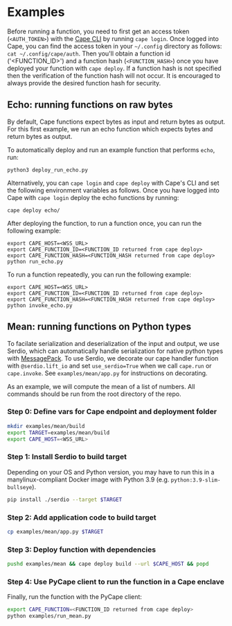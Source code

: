 # Examples

Before running a function, you need to first get an access token (`<AUTH_TOKEN>`) with the [Cape CLI](https://github.com/capeprivacy/cli) by running `cape login`. Once logged into Cape, you can find the access token in your `~/.config` directory as follows: `cat ~/.config/cape/auth`. Then you'll obtain a function id ('<FUNCTION_ID>') and a function hash (`<FUNCTION_HASH>`) once you have deployed your function with `cape deploy`. If a function hash is not specified then the verification of the function hash will not occur. It is encouraged to always provide the desired function hash for security. 

## Echo: running functions on raw bytes

By default, Cape functions expect bytes as input and return bytes as output. For this first example, we run an echo function which expects bytes and return bytes as output.

To automatically deploy and run an example function that performs `echo`, run:
```
python3 deploy_run_echo.py
```

Alternatively, you can `cape login` and `cape deploy` with Cape's CLI and set the following environment variables as follows. 
Once you have logged into Cape with `cape login` deploy the echo functions by running:
```
cape deploy echo/
```

After deploying the function, to run a function once, you can run the following example:
```
export CAPE_HOST=<WSS_URL>
export CAPE_FUNCTION_ID=<FUNCTION_ID returned from cape deploy>
export CAPE_FUNCTION_HASH=<FUNCTION_HASH returned from cape deploy>
python run_echo.py
```

To run a function repeatedly, you can run the following example:
```
export CAPE_HOST=<WSS_URL>
export CAPE_FUNCTION_ID=<FUNCTION_ID returned from cape deploy>
export CAPE_FUNCTION_HASH=<FUNCTION_HASH returned from cape deploy>
python invoke_echo.py
```

## Mean: running functions on Python types

To facilate serialization and deserialization of the input and output, we use Serdio, which can automatically handle serialization for native python types with [MessagePack](https://msgpack.org/index.html). To use Serdio, we decorate our cape handler function with `@serdio.lift_io` and set `use_serdio=True` when we call `cape.run` or `cape.invoke`. See `examples/mean/app.py` for instructions on decorating.

As an example, we will compute the mean of a list of numbers. All commands should be run from the root directory of the repo.

### Step 0: Define vars for Cape endpoint and deployment folder
```sh
mkdir examples/mean/build
export TARGET=examples/mean/build
export CAPE_HOST=<WSS_URL>
```

###  Step 1: Install Serdio to build target
Depending on your OS and Python version, you may have to run this in a manylinux-compliant Docker image with Python 3.9 (e.g. `python:3.9-slim-bullseye`).
```sh
pip install ./serdio --target $TARGET
```

### Step 2: Add application code to build target
```sh
cp examples/mean/app.py $TARGET
```

### Step 3: Deploy function with dependencies
```sh
pushd examples/mean && cape deploy build --url $CAPE_HOST && popd
```

### Step 4: Use PyCape client to run the function in a Cape enclave
Finally, run the function with the PyCape client:
```sh
export CAPE_FUNCTION=<FUNCTION_ID returned from cape deploy>
python examples/run_mean.py
```
